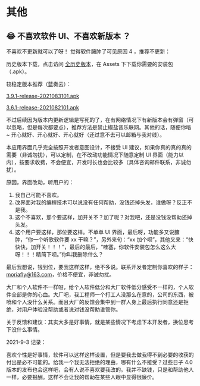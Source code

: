 # 其他

## 😂 不喜欢软件 UI、不喜欢新版本 ？

不喜欢不更新就可以了呀！
觉得软件臃肿了可见原因 4 ，推荐不更新：

历史版本下载，点击访问 [全历史版本](https://github.com/Moriafly/SaltPlayerSource/releases)，在 Assets 下下载你需要的安装包（.apk）。

较稳定版本推荐（蓝奏云）：

[3.9.1-release-2021083101.apk](https://foyou.lanzoui.com/iUqRgtqwccb)

[3.6.1-release-2021082101.apk](https://foyou.lanzoui.com/icLcesxo9od)

不过后续因为版本内更新逻辑是写死的了，在有网络情况下有新版本会有弹窗（可以忽略，但是每次都要点），推荐方法是禁止椒盐音乐联网。其他的话，随便你咯 ~ 开心就好、开心就好、开心就好（还过意不去可以邮箱与我对线）。

本应用界面几乎完全按照开发者意图设计，不接受 UI 建议，如果你真的真的真的需要（非诚勿扰），可以定制，在不改动功能情况下随意定制 UI 界面（能力以内），按要求收费，不会便宜，开发时长也会比较多（具体咨询邮件联系，非诚勿扰）。

原因，界面改动，听用户的：
1. 我自己可能不喜欢。
2. 改界面对我的编程技术可以说没有任何帮助，没钱还掉头发，谁做呀？反正不是我。
3. 这个不喜欢，那个要这样，加开关不？加了呢？对我吧，还是没钱没帮助还掉头发。
4. 这个用户要这样，那位要这样。不单单 UI 界面，最后呀，功能多又说臃肿，“你一个听歌软件要 xx 干嘛？”，另外来句：“xx 加个呗”，其他又来：“快快快，加开关！！！”，最后的最后，“哇塞，你软件安装包怎么这么大呀！！！精简下呗。”你叫我删除什么？

最后我想说，钱到位，要我这样这样，绝不多说。联系开发者定制你喜欢的样子：moriafly@163.com，价格不便宜，非诚勿扰。

大厂和个人软件不一样呀，给个人软件低分和大厂软件低分感受不一样的，个人软件全部是你的心血。大厂吧，我工程师一个打工人没那么在意的，公司的东西，被喷和个人没什么关系。而且大厂的反馈会集中到一群人身上最后执行同意还是拒绝，对用户体验没帮助或者说对钱没帮助谁管你。

关于反馈和建议：其实大多是好事情，就是某些情况下考虑下本开发者，换位思考下没什么事情。

2021-9-3 记录：

喜欢个性是好事情，软件可以这样这样设置，但是要我去做我得不到必要的收获的付出是必不可能的。给我一个我无法拒绝的理由，哪有什么不接受？过些日子 4.0 版本的发布也会这样吧，会有人说不喜欢要我改的。我并不缺钱，只是和帮助他人一样，必要报酬。这样不会让我的帮助在某些人眼中显得很廉价。